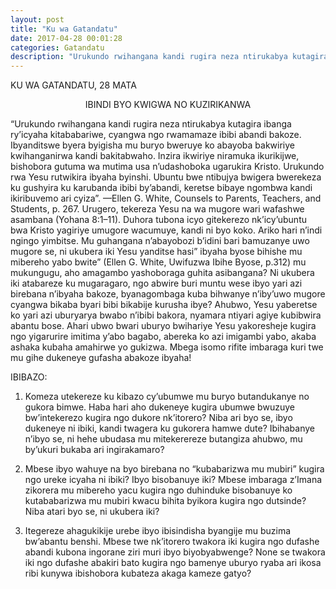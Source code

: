 ```yaml
---
layout: post
title: "Ku wa Gatandatu"
date: 2017-04-28 00:01:28
categories: Gatandatu
description: "Urukundo rwihangana kandi rugira neza ntirukabya kutagira ibanga ry’icyaha kitababariwe, cyangwa ngo rwamamaze ibibi abandi bakoze. Ibyanditswe byera byigisha mu buryo bweruye ko abayoba bakwiriye kwihanganirwa kandi bakitabwaho. Inzira ikwiriye niramuka ikurikijwe, bishobora gutuma wa mutima usa n’udashoboka ugarukira Kristo. Urukundo rwa Yesu rutwikira ibyaha byinshi. Ubuntu bwe ntibujya bwigera bwerekeza ku gushyira ku karubanda ibibi by’abandi, keretse bibaye ngombwa kandi ikiribuvemo ari cyiza”. Ellen G. White," 
---
```


<p class="umunsi">KU WA GATANDATU, 28 MATA</p>

<p align="center"> IBINDI BYO KWIGWA NO KUZIRIKANWA </p>

“Urukundo rwihangana kandi rugira neza ntirukabya kutagira ibanga ry’icyaha kitababariwe, cyangwa ngo rwamamaze ibibi abandi bakoze. Ibyanditswe byera byigisha mu buryo bweruye ko abayoba bakwiriye kwihanganirwa kandi bakitabwaho. Inzira ikwiriye niramuka ikurikijwe, bishobora gutuma wa mutima usa n’udashoboka ugarukira Kristo. Urukundo rwa Yesu rutwikira ibyaha byinshi. Ubuntu bwe ntibujya bwigera bwerekeza ku gushyira ku karubanda ibibi by’abandi, keretse bibaye ngombwa kandi ikiribuvemo ari cyiza”. —Ellen G. White, Counsels to Parents, Teachers, and Students, p. 267. Urugero, tekereza Yesu na wa mugore wari wafashwe asambana (Yohana 8:1–11). Duhora tubona icyo gitekerezo nk’icy’ubuntu bwa Kristo yagiriye umugore wacumuye, kandi ni byo koko. Ariko hari n’indi ngingo yimbitse. Mu guhangana n’abayobozi b’idini bari bamuzanye uwo mugore se, ni ukubera iki Yesu yanditse hasi” ibyaha byose bihishe mu mibereho yabo bwite” (Ellen G. White, Uwifuzwa Ibihe Byose, p.312) mu mukungugu, aho amagambo yashoboraga guhita asibangana? Ni ukubera iki atabareze ku mugaragaro, ngo abwire buri muntu wese ibyo yari azi birebana n’ibyaha bakoze, byanagombaga kuba bihwanye n’iby’uwo mugore cyangwa bikaba byari bibi bikabije kurusha ibye? Ahubwo, Yesu yaberetse ko yari azi uburyarya bwabo n’ibibi bakora, nyamara ntiyari agiye kubibwira abantu bose. Ahari ubwo bwari uburyo bwihariye Yesu yakoresheje kugira ngo yigarurire imitima y’abo bagabo, abereka ko azi imigambi yabo, akaba ashaka kubaha amahirwe yo gukizwa. Mbega isomo rifite imbaraga kuri twe mu gihe dukeneye gufasha abakoze ibyaha! 

<p class="umunsi">IBIBAZO:</p>

1.	Komeza utekereze ku kibazo cy’ubumwe mu buryo butandukanye no gukora bimwe. Haba hari aho dukeneye kugira ubumwe bwuzuye bw’intekerezo kugira ngo dukore nk’itorero? Niba ari byo se, ibyo dukeneye ni ibiki, kandi twagera ku gukorera hamwe dute? Ibihabanye n’ibyo se, ni hehe ubudasa mu mitekerereze butangiza ahubwo, mu by’ukuri bukaba ari ingirakamaro?

2. Mbese ibyo wahuye na byo birebana no “kubabarizwa mu mubiri” kugira ngo ureke icyaha ni ibiki? Ibyo bisobanuye iki? Mbese imbaraga z’Imana zikorera mu mibereho yacu kugira ngo duhinduke bisobanuye ko kutababarizwa mu mubiri kwacu bihita byikora kugira ngo dutsinde? Niba atari byo se, ni ukubera iki?

3.	Itegereze ahagukikije urebe ibyo ibisindisha byangije mu buzima bw’abantu benshi. Mbese twe nk’itorero twakora iki kugira ngo dufashe abandi kubona ingorane ziri muri ibyo biyobyabwenge? None se twakora iki ngo dufashe abakiri bato kugira ngo bamenye uburyo ryaba ari ikosa ribi kunywa ibishobora kubateza akaga kameze gatyo?

